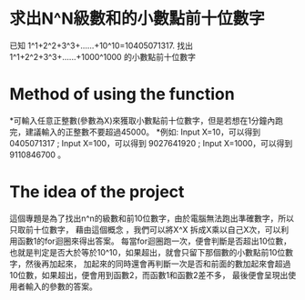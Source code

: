 # 求出N^N級數和的小數點前十位數字

已知 1^1+2^2+3^3+......+10^10=10405071317.
找出 1^1+2^2+3^3+......+1000^1000 的小數點前十位數字


# Method of using the function
*可輸入任意正整數(參數為X)來獲取小數點前十位數字，但是若想在1分鐘內跑完，建議輸入的正整數不要超過45000。
*例如: Input X=10，可以得到 0405071317 ;
      Input X=100，可以得到 9027641920 ;
      Input X=1000，可以得到 9110846700 。
      

# The idea of the project
這個專題是為了找出n^n的級數和前10位數字，由於電腦無法跑出準確數字，所以只取前十位數字，
藉由這個概念 ，我們可以將X^X 拆成X乘以自己X次，可以利用函數1的for迴圈來得出答案。
每當for迴圈跑一次，便會判斷是否超出10位數，也就是判定是否大於等於10^10，如果超出，就會只留下那個數的小數點前10位數字，然後再加起來，
加起來的同時還會再判斷一次是否和前面的數加起來會超過10位數，如果超出，便會用到函數2，而函數1和函數2差不多，
最後便會呈現出使用者輸入的參數的答案。



